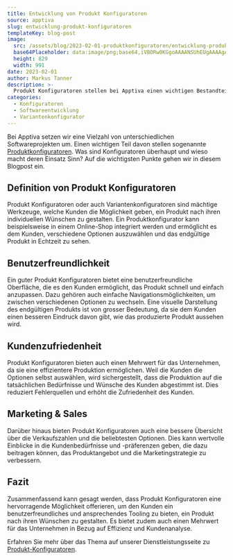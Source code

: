 ```yaml
---
title: Entwicklung von Produkt Konfiguratoren
source: apptiva
slug: entwicklung-produkt-konfiguratoren
templateKey: blog-post
image:
  src: /assets/blog/2023-02-01-produktkonfiguratoren/entwicklung-produkt-konfiguratoren.png
  base64Placeholder: data:image/png;base64,iVBORw0KGgoAAAANSUhEUgAAAAgAAAAHCAIAAAC6O5sJAAAACXBIWXMAAAsTAAALEwEAmpwYAAAAnElEQVR4nC3KsQnCQBSH8escwRkcwFZcxdYBHCML2JlWSSuIZRYQlGARi0QkyRmePO/eGY77S0iar/l9CoBzzhgzlPnrnAOgvPfMXFV13TREpPWbmUcYll1yXK03nZNf13nve7AiViTaxkqpsigDwgjGGAD7c6omU2pbK9IDgMvjuYgO9yybzZfJKQUwQv7ScXololtelPoDhAD8AU51ki016ngjAAAAAElFTkSuQmCC
  height: 829
  width: 991
date: 2023-02-01
author: Markus Tanner
description: >-
  Produkt Konfiguratoren stellen bei Apptiva einen wichtigen Bestandteil der Aufträge dar. Mit den Konfiguratoren machen unsere Kunden ihre eigenen Kunden glücklich.
categories:
  - Konfiguratoren
  - Softwareentwicklung
  - Variantenkonfigurator
---
```


Bei Apptiva setzen wir eine Vielzahl von unterschiedlichen Softwareprojekten um. Einen wichtigen Teil davon stellen sogenannte [Produktkonfiguratoren](/produktkonfiguratoren/). Was sind Konfiguratoren überhaupt und wieso macht deren Einsatz Sinn? Auf die wichtigsten Punkte gehen wir in diesem Blogpost ein.

## Definition von Produkt Konfiguratoren

Produkt Konfiguratoren oder auch Variantenkonfiguratoren sind mächtige Werkzeuge, welche Kunden die Möglichkeit geben, ein Produkt nach ihren individuellen Wünschen zu gestalten. Ein Produktkonfigurator kann beispielsweise in einem Online-Shop integriert werden und ermöglicht es dem Kunden, verschiedene Optionen auszuwählen und das endgültige Produkt in Echtzeit zu sehen.

## Benutzerfreundlichkeit

Ein guter Produkt Konfiguratoren bietet eine benutzerfreundliche Oberfläche, die es den Kunden ermöglicht, das Produkt schnell und einfach anzupassen. Dazu gehören auch einfache Navigationsmöglichkeiten, um zwischen verschiedenen Optionen zu wechseln. Eine visuelle Darstellung des endgültigen Produkts ist von grosser Bedeutung, da sie dem Kunden einen besseren Eindruck davon gibt, wie das produzierte Produkt aussehen wird.

## Kundenzufriedenheit

Produkt Konfiguratoren bieten auch einen Mehrwert für das Unternehmen, da sie eine effizientere Produktion ermöglichen. Weil die Kunden die Optionen selbst auswählen, wird sichergestellt, dass die Produktion auf die tatsächlichen Bedürfnisse und Wünsche des Kunden abgestimmt ist. Dies reduziert Fehlerquellen und erhöht die Zufriedenheit des Kunden.

## Marketing & Sales

Darüber hinaus bieten Produkt Konfiguratoren auch eine bessere Übersicht über die Verkaufszahlen und die beliebtesten Optionen. Dies kann wertvolle Einblicke in die Kundenbedürfnisse und -präferenzen geben, die dazu beitragen können, das Produktangebot und die Marketingstrategie zu verbessern.

## Fazit

Zusammenfassend kann gesagt werden, dass Produkt Konfiguratoren eine hervorragende Möglichkeit offerieren, um den Kunden ein benutzerfreundliches und ansprechendes Tooling zu bieten, ein Produkt nach ihren Wünschen zu gestalten. Es bietet zudem auch einen Mehrwert für das Unternehmen in Bezug auf Effizienz und Kundenanalyse.

Erfahren Sie mehr über das Thema auf unserer Dienstleistungsseite zu [Produkt-Konfiguratoren](/produktkonfiguratoren/).

